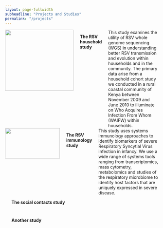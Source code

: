 ```yaml
---
layout: page-fullwidth
subheadline: "Projects and Studies"
permalink: "/projects"
---
```

<!--more-->
<div class="row t30">
<div class="medium-4 columns">
<img src="{{ site.url }}/images/Agoti-2015.png" alt="" height="200" width="225">
<p><strong><a> The RSV household study </a></strong></p>
This study examines the utility of RSV whole genome sequencing (WGS) in understanding better RSV transmission and evolution within households and in the community. The primary data arise from a household cohort study we conducted in a rural coastal community of Kenya between November 2009 and June 2010 to illuminate on Who Acquires Infection From Whom (WAIFW) within households.
</div><!-- /.medium-4.columns -->

<div class="medium-4 columns">
<img src="{{ site.url }}/images/immunology-study.png" alt="" height="100" width="180">
<p><strong><a>The RSV immunology study</a></strong></p>
This study uses systems immunology approaches to identify biomarkers of severe Respiratory Syncytial Virus infection in infancy. We use a wide range of systems tools ranging from transcriptomics, mass cytometry, metabolomics and studies of the respiratory microbiome to identify host factors that are uniquely expressed in severe disease.
</div><!-- /.medium-4.columns -->

<div class="medium-4 columns">
<img src="{{ site.url }}/images/Munywoki-2014.png" alt="">
<p><strong><a>The social contacts study</a></strong></p>

</div><!-- /.medium-4.columns -->

<p></p>

</div><!-- /.row -->
<div class="row t30">
<div class="medium-4 columns">
<img src="{{ site.url }}/images/Munywoki-2014.png" alt="">
<p><strong>Another study</strong></p>
</div><!-- /.medium-4.columns -->

</div>

